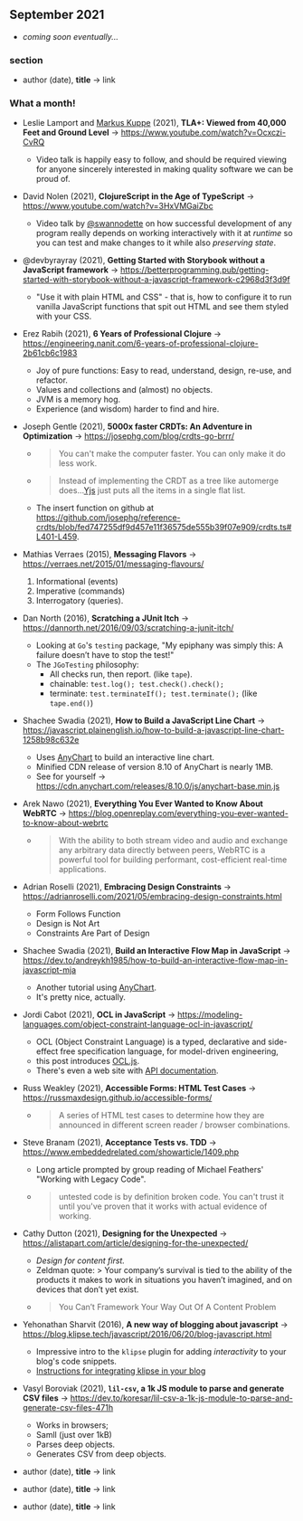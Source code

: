 ## September 2021

+ *coming soon eventually...*

### section

+ author (date), **title** &#8594; link

### What a month!

+ Leslie Lamport and [Markus Kuppe](https://twitter.com/lemmster) (2021), **TLA+: Viewed from 40,000 Feet and Ground Level** &#8594; https://www.youtube.com/watch?v=Ocxczi-CvRQ
  + Video talk is happily easy to follow, and should be required viewing for anyone sincerely interested in making quality software we can be proud of.
+ David Nolen (2021), **ClojureScript in the Age of TypeScript** &#8594; https://www.youtube.com/watch?v=3HxVMGaiZbc
  + Video talk by [@swannodette](https://twitter.com/swannodette) on how successful development of any program really depends on working interactively with it at *runtime* so you can test and make changes to it while also *preserving state*.
+ @devbyrayray (2021), **Getting Started with Storybook without a JavaScript framework** &#8594; https://betterprogramming.pub/getting-started-with-storybook-without-a-javascript-framework-c2968d3f3d9f
  + "Use it with plain HTML and CSS" - that is, how to configure it to run vanilla JavaScript functions that spit out HTML and see them styled with your CSS.
+ Erez Rabih (2021), **6 Years of Professional Clojure** &#8594; https://engineering.nanit.com/6-years-of-professional-clojure-2b61cb6c1983
  + Joy of pure functions: Easy to read, understand, design, re-use, and refactor.
  + Values and collections and (almost) no objects.
  + JVM is a memory hog.
  + Experience (and wisdom) harder to find and hire.
+ Joseph Gentle (2021), **5000x faster CRDTs: An Adventure in Optimization** &#8594; https://josephg.com/blog/crdts-go-brrr/
  + > You can't make the computer faster. You can only make it do less work.
  + > Instead of implementing the CRDT as a tree like automerge does...[Yjs](https://github.com/yjs/yjs) just puts all the items in a single flat list.
  + The insert function on github at https://github.com/josephg/reference-crdts/blob/fed747255df9d457e11f36575de555b39f07e909/crdts.ts#L401-L459.
+ Mathias Verraes (2015), **Messaging Flavors** &#8594; https://verraes.net/2015/01/messaging-flavours/
  1. Informational (events)
  1. Imperative (commands)
  1. Interrogatory (queries). 
+ Dan North (2016), **Scratching a JUnit Itch** &#8594; https://dannorth.net/2016/09/03/scratching-a-junit-itch/
  + Looking at `Go`'s `testing` package, "My epiphany was simply this: A failure doesn’t have to stop the test!"
  + The `JGoTesting` philosophy:
    + All checks run, then report. (like `tape`).
    + chainable: `test.log(); test.check().check();`
    + terminate: `test.terminateIf(); test.terminate();` (like `tape.end()`)
+ Shachee Swadia (2021), **How to Build a JavaScript Line Chart** &#8594; https://javascript.plainenglish.io/how-to-build-a-javascript-line-chart-1258b98c632e
  + Uses [AnyChart](https://www.anychart.com/products/anychart/overview/) to build an interactive line chart.
  + Minified CDN release of version 8.10 of AnyChart is nearly 1MB.
  + See for yourself &#8594; https://cdn.anychart.com/releases/8.10.0/js/anychart-base.min.js
+ Arek Nawo (2021), **Everything You Ever Wanted to Know About WebRTC** &#8594; https://blog.openreplay.com/everything-you-ever-wanted-to-know-about-webrtc
  + > With the ability to both stream video and audio and exchange any arbitrary data directly between peers, WebRTC is a powerful tool for building performant, cost-efficient real-time applications.
+ Adrian Roselli (2021), **Embracing Design Constraints** &#8594; https://adrianroselli.com/2021/05/embracing-design-constraints.html
  + Form Follows Function
  + Design is Not Art
  + Constraints Are Part of Design
+ Shachee Swadia (2021), **Build an Interactive Flow Map in JavaScript** &#8594; https://dev.to/andreykh1985/how-to-build-an-interactive-flow-map-in-javascript-mja
  + Another tutorial using [AnyChart](https://www.anychart.com/products/anychart/overview/).
  + It's pretty nice, actually.
+ Jordi Cabot (2021), **OCL in JavaScript** &#8594; https://modeling-languages.com/object-constraint-language-ocl-in-javascript/
  + OCL (Object Constraint Language) is a typed, declarative and side-effect free specification language, for model-driven engineering, 
  + this post introduces [OCL.js](https://github.com/SteKoe/ocl.js).
  + There's even a web site with [API documentation](https://ocl.stekoe.de/).
+ Russ Weakley (2021), **Accessible Forms: HTML Test Cases** &#8594; https://russmaxdesign.github.io/accessible-forms/
  + > A series of HTML test cases to determine how they are announced in different screen reader / browser combinations. 
+ Steve Branam (2021), **Acceptance Tests vs. TDD** &#8594; https://www.embeddedrelated.com/showarticle/1409.php
  + Long article prompted by group reading of Michael Feathers' "Working with Legacy Code".
  + > untested code is by definition broken code. You can't trust it until you've proven that it works with actual evidence of working.
+ Cathy Dutton (2021), **Designing for the Unexpected** &#8594; https://alistapart.com/article/designing-for-the-unexpected/
  + *Design for content first.*
  + Zeldman quote: > Your company’s survival is tied to the ability of the products it makes to work in situations you haven’t imagined, and on devices that don’t yet exist.
  + > You Can’t Framework Your Way Out Of A Content Problem
+ Yehonathan Sharvit (2016), **A new way of blogging about javascript** &#8594; https://blog.klipse.tech/javascript/2016/06/20/blog-javascript.html
  + Impressive intro to the `klipse` plugin for adding *interactivity* to your blog's code snippets.
  + [Instructions for integrating klipse in your blog](https://blog.klipse.tech/javascript/2016/06/20/blog-javascript.html#klipse-plugin-integration)
+ Vasyl Boroviak (2021), **`lil-csv`, a 1k JS module to parse and generate CSV files** &#8594; https://dev.to/koresar/lil-csv-a-1k-js-module-to-parse-and-generate-csv-files-471h
  + Works in browsers;
  + Samll (just over 1kB)
  + Parses deep objects.
  + Generates CSV from deep objects.


+ author (date), **title** &#8594; link
+ author (date), **title** &#8594; link
+ author (date), **title** &#8594; link



